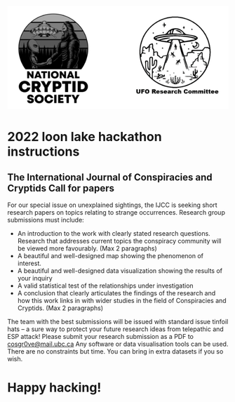 <h1 align="center">
  </a>
    <img src="https://github.com/CameronCosgrove/IRSS_hackathon/blob/main/fig/fake_sponsors.png" alt="Header">
  </a>
</h1>

# 2022 loon lake hackathon instructions


## The International Journal of Conspiracies and Cryptids Call for papers 

For our special issue on unexplained sightings, the IJCC is seeking short research papers on topics relating to strange occurrences. Research group submissions must include:

- An introduction to the work with clearly stated research questions. Research that addresses current topics the conspiracy community will be viewed more favourably. (Max 2 paragraphs)
- A beautiful and well-designed map showing the phenomenon of interest. 
- A beautiful and well-designed data visualization showing the results of your inquiry
- A valid statistical test of the relationships under investigation 
- A conclusion that clearly articulates the findings of the research and how this work links in with wider studies in the field of Conspiracies and Cryptids. (Max 2 paragraphs)

The team with the best submissions will be issued with standard issue tinfoil hats – a sure way to protect your future research ideas from telepathic and ESP attack!
Please submit your research submission as a PDF to cosgr0ve@mail.ubc.ca
Any software or data visualisation tools can be used. There are no constraints but time. You can bring in extra datasets if you so wish. 

# Happy hacking!

